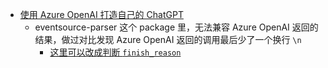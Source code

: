 - [使用 Azure OpenAI 打造自己的 ChatGPT](https://www.cnblogs.com/stulzq/p/17271937.html)
	- eventsource-parser 这个 package 里，无法兼容 Azure OpenAI 返回的结果，做过对比发现 Azure OpenAI 返回的调用最后少了一个换行 `\n`
		- [这里可以改成判断 `finish_reason`](https://github.com/mckaywrigley/chatbot-ui/pull/495/files#diff-7eb77d0ad2fa7d18b998fb085a8edd460f4828a5ea106d9035d372406838beaeR94)